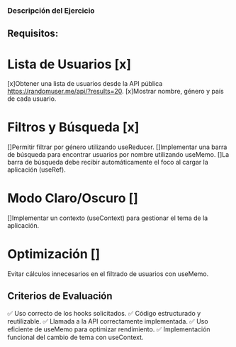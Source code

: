 ### Descripción del Ejercicio
## Requisitos:
# Lista de Usuarios [x]
[x]Obtener una lista de usuarios desde la API pública https://randomuser.me/api/?results=20.
[x]Mostrar nombre, género y país de cada usuario.

# Filtros y Búsqueda [x]
[]Permitir filtrar por género utilizando useReducer.
[]Implementar una barra de búsqueda para encontrar usuarios por nombre utilizando useMemo.
[]La barra de búsqueda debe recibir automáticamente el foco al cargar la aplicación (useRef).

# Modo Claro/Oscuro []
[]Implementar un contexto (useContext) para gestionar el tema de la aplicación.

# Optimización []
Evitar cálculos innecesarios en el filtrado de usuarios con useMemo.



## Criterios de Evaluación
✅ Uso correcto de los hooks solicitados.
✅ Código estructurado y reutilizable.
✅ Llamada a la API correctamente implementada.
✅ Uso eficiente de useMemo para optimizar rendimiento.
✅ Implementación funcional del cambio de tema con useContext.
